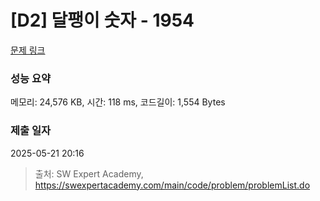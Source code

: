 # [D2] 달팽이 숫자 - 1954 

[문제 링크](https://swexpertacademy.com/main/code/problem/problemDetail.do?contestProbId=AV5PobmqAPoDFAUq) 

### 성능 요약

메모리: 24,576 KB, 시간: 118 ms, 코드길이: 1,554 Bytes

### 제출 일자

2025-05-21 20:16



> 출처: SW Expert Academy, https://swexpertacademy.com/main/code/problem/problemList.do